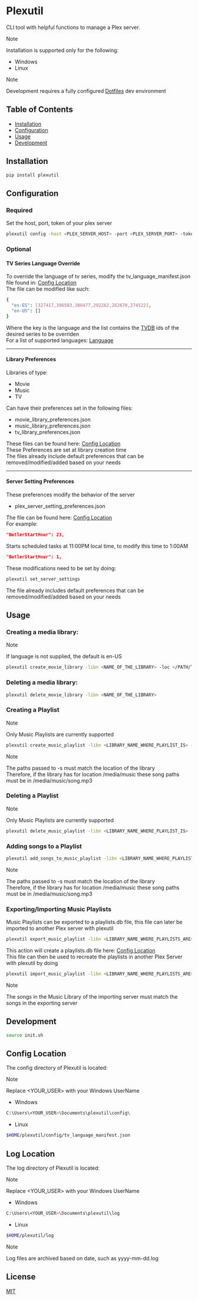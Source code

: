 # Plexutil

CLI tool with helpful functions to manage a Plex server.


> [!NOTE]
> Installation is supported only for the following: 
> - Windows
> - Linux

> [!NOTE]
> Development requires a fully configured [Dotfiles](https://github.com/florez-carlos/dotfiles) dev environment <br>

## Table of Contents

* [Installation](#installation)
* [Configuration](#configuration)
* [Usage](#usage)
* [Development](#development)


## Installation

```bash
pip install plexutil
```

## Configuration
### Required
Set the host, port, token of your plex server
```bash
plexutil config -host <PLEX_SERVER_HOST> -port <PLEX_SERVER_PORT> -token <PLEX_SERVER_TOKEN>
```
### Optional
#### TV Series Language Override
To override the language of tv series, modify the tv_language_manifest.json file found in: [Config Location](#config-location) <br >
The file can be modified like such:
```bash
{
  "es-ES": [327417,396583,388477,292262,282670,274522],
  "en-US": []
}
```
Where the key is the language and the list contains the [TVDB](https://www.thetvdb.com/) ids of the desired series to be overriden <br >
For a list of supported languages: [Language](./src/plexutil/enums/language.py)

---

#### Library Preferences
Libraries of type:
- Movie
- Music
- TV

Can have their preferences set in the following files:

- movie_library_preferences.json
- music_library_preferences.json
- tv_library_preferences.json

These files can be found here: [Config Location](#config-location) <br >
These Preferences are set at library creation time <br >
The files already include default preferences that can be removed/modified/added based on your needs <br >

---

#### Server Setting Preferences
These preferences modify the behavior of the server

- plex_server_setting_preferences.json

The file can be found here: [Config Location](#config-location) <br >
For example:
```json
"ButlerStartHour": 23,
```
Starts scheduled tasks at 11:00PM local time, to modify this time to 1:00AM
```json
"ButlerStartHour": 1,
```
These modifications need to be set by doing:
```bash
plexutil set_server_settings
```
The file already includes default preferences that can be removed/modified/added based on your needs <br >



## Usage
### Creating a media library:
> [!NOTE]
> If language is not supplied, the default is en-US
```bash
plexutil create_movie_library -libn <NAME_OF_THE_LIBRARY> -loc </PATH/TO/MEDIA/LOCATION> -l <LANGUAGE>
```
### Deleting a media library:
```bash
plexutil delete_movie_library -libn <NAME_OF_THE_LIBRARY>
```

### Creating a Playlist
> [!NOTE]
> Only Music Playlists are currently supported
```bash
plexutil create_music_playlist -libn <LIBRARY_NAME_WHERE_PLAYLIST_IS> -pn <NAME_OF_THE_PLAYLIST> -s /path/to/song.mp3 /path/to/another-song.mp3
```
> [!NOTE]
> The paths passed to -s must match the location of the library <br >
> Therefore, if the library has for location /media/music these song paths must be in /media/music/song.mp3

### Deleting a Playlist
> [!NOTE]
> Only Music Playlists are currently supported
```bash
plexutil delete_music_playlist -libn <LIBRARY_NAME_WHERE_PLAYLIST_IS> -pn <NAME_OF_THE_PLAYLIST>
```

### Adding songs to a Playlist

```bash
plexutil add_songs_to_music_playlist -libn <LIBRARY_NAME_WHERE_PLAYLIST_IS> -pn <NAME_OF_THE_PLAYLIST> -s /path/to/song.mp3 /path/to/another-song.mp3
```
> [!NOTE]
> The paths passed to -s must match the location of the library <br >
> Therefore, if the library has for location /media/music these song paths must be in /media/music/song.mp3

### Exporting/Importing Music Playlists
Music Playlists can be exported to a playlists.db file, this file can later be imported to another Plex server with plexutil
```bash
plexutil export_music_playlist -libn <LIBRARY_NAME_WHERE_PLAYLISTS_ARE>
```
This action will create a playlists.db file here: [Config Location](#config-location) <br >
This file can then be used to recreate the playlists in another Plex Server with plexutil by doing
```bash
plexutil import_music_playlist -libn <LIBRARY_NAME_WHERE_PLAYLISTS_ARE>
```

> [!NOTE]
> The songs in the Music Library of the importing server must match the songs in the exporting server

## Development
```bash
source init.sh
```
## Config Location
The config directory of Plexutil is located:
> [!NOTE]
> Replace <YOUR_USER> with your Windows UserName
- Windows
```bash
C:\Users\<YOUR_USER>\Documents\plexutil\config\
```
- Linux
```bash
$HOME/plexutil/config/tv_language_manifest.json
```

## Log Location
The log directory of Plexutil is located:
> [!NOTE]
> Replace <YOUR_USER> with your Windows UserName
- Windows
```bash
C:\Users\<YOUR_USER>\Documents\plexutil\log
```
- Linux
```bash
$HOME/plexutil/log
```
> [!NOTE]
> Log files are archived based on date, such as yyyy-mm-dd.log

## License
[MIT](https://choosealicense.com/licenses/mit/)

